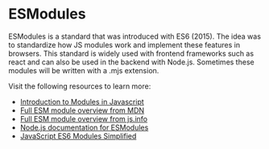 # ESModules

ESModules is a standard that was introduced with ES6 (2015). The idea was to standardize how JS modules work and implement these features in browsers. This standard is widely used with frontend frameworks such as react and can also be used in the backend with Node.js. Sometimes these modules will be written with a .mjs extension.

Visit the following resources to learn more:

- [Introduction to Modules in Javascript](https://www.freecodecamp.org/news/modules-in-javascript/)
- [Full ESM module overview from MDN](https://developer.mozilla.org/en-US/docs/Web/JavaScript/Guide/Modules)
- [Full ESM module overview from js.info](https://javascript.info/modules)
- [Node.js documentation for ESModules](https://nodejs.org/api/esm.html)
- [JavaScript ES6 Modules Simplified](https://www.youtube.com/watch?v=cRHQNNcYf6s)

